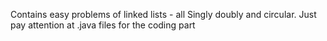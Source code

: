 Contains easy problems of linked lists - all Singly doubly and circular.
Just pay attention at .java files for the coding part
